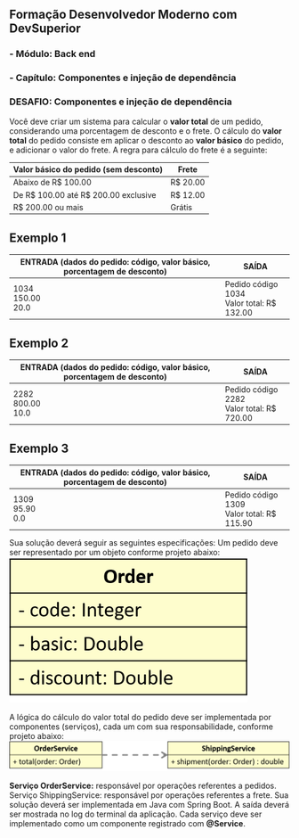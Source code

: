## Formação Desenvolvedor Moderno com DevSuperior

### - Módulo: Back end

### - Capítulo: Componentes e injeção de dependência

### DESAFIO: Componentes e injeção de dependência

Você deve criar um sistema para calcular o **valor total** de um pedido, considerando uma porcentagem
de desconto e o frete. O cálculo do **valor total** do pedido consiste em aplicar o desconto ao **valor
básico** do pedido, e adicionar o valor do frete. A regra para cálculo do frete é a seguinte:

| Valor básico do pedido (sem desconto) | Frete        |
| -------------------------------------- | ------------ |
| Abaixo de R$ 100.00                    | R$ 20.00     |
| De R$ 100.00 até R$ 200.00 exclusive   | R$ 12.00     |
| R$ 200.00 ou mais                      | Grátis       |

## Exemplo 1

| ENTRADA (dados do pedido: código, valor básico, porcentagem de desconto) | SAÍDA                                             |
|--------------------------------------------------------------------------|---------------------------------------------------|
| 1034<br>150.00<br>20.0                                                   | Pedido código 1034    <br> Valor total: R$ 132.00|

## Exemplo 2
| ENTRADA (dados do pedido: código, valor básico, porcentagem de desconto) | SAÍDA                                             |
|--------------------------------------------------------------------------|---------------------------------------------------|
| 2282<br>800.00<br>10.0                                                   | Pedido código 2282    <br> Valor total: R$ 720.00 |


## Exemplo 3
| ENTRADA (dados do pedido: código, valor básico, porcentagem de desconto) | SAÍDA                                             |
|------------------------------------------------------------------------|---------------------------------------------------|
| 1309<br>95.90<br>0.0                                                   | Pedido código 1309    <br> Valor total: R$  115.90 |

Sua solução deverá seguir as seguintes especificações:
Um pedido deve ser representado por um objeto conforme projeto abaixo: 
![Objeto Order](assets\order.png)

A lógica do cálculo do valor total do pedido deve ser implementada por componentes (serviços), cada
um com sua responsabilidade, conforme projeto abaixo: 
![Servic](assets\services.png)

**Serviço OrderService:** responsável por operações referentes a pedidos.
Serviço ShippingService: responsável por operações referentes a frete.
Sua solução deverá ser implementada em Java com Spring Boot. A saída deverá ser mostrada no log
do terminal da aplicação. Cada serviço deve ser implementado como um componente registrado com
**@Service**.